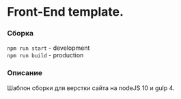 # Front-End template.

### Сборка
`npm run start` - development  
`npm run build` - production 

### Описание
Шаблон сборки для верстки сайта на nodeJS 10 и gulp 4.